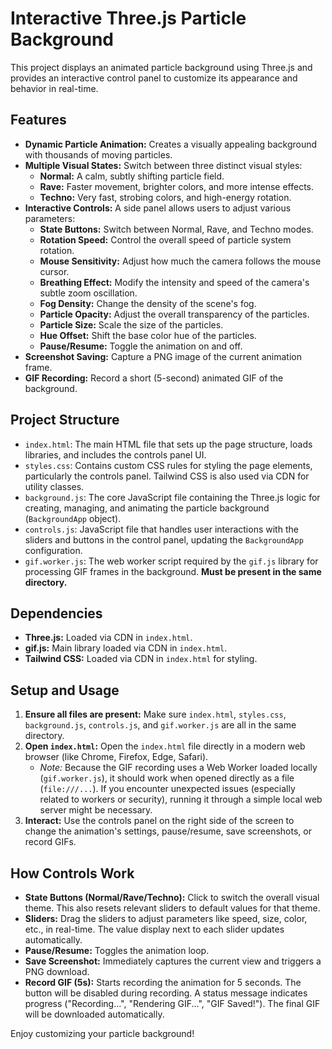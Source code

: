 # Interactive Three.js Particle Background

This project displays an animated particle background using Three.js and provides an interactive control panel to customize its appearance and behavior in real-time.

## Features

* **Dynamic Particle Animation:** Creates a visually appealing background with thousands of moving particles.
* **Multiple Visual States:** Switch between three distinct visual styles:
    * **Normal:** A calm, subtly shifting particle field.
    * **Rave:** Faster movement, brighter colors, and more intense effects.
    * **Techno:** Very fast, strobing colors, and high-energy rotation.
* **Interactive Controls:** A side panel allows users to adjust various parameters:
    * **State Buttons:** Switch between Normal, Rave, and Techno modes.
    * **Rotation Speed:** Control the overall speed of particle system rotation.
    * **Mouse Sensitivity:** Adjust how much the camera follows the mouse cursor.
    * **Breathing Effect:** Modify the intensity and speed of the camera's subtle zoom oscillation.
    * **Fog Density:** Change the density of the scene's fog.
    * **Particle Opacity:** Adjust the overall transparency of the particles.
    * **Particle Size:** Scale the size of the particles.
    * **Hue Offset:** Shift the base color hue of the particles.
    * **Pause/Resume:** Toggle the animation on and off.
* **Screenshot Saving:** Capture a PNG image of the current animation frame.
* **GIF Recording:** Record a short (5-second) animated GIF of the background.

## Project Structure

* `index.html`: The main HTML file that sets up the page structure, loads libraries, and includes the controls panel UI.
* `styles.css`: Contains custom CSS rules for styling the page elements, particularly the controls panel. Tailwind CSS is also used via CDN for utility classes.
* `background.js`: The core JavaScript file containing the Three.js logic for creating, managing, and animating the particle background (`BackgroundApp` object).
* `controls.js`: JavaScript file that handles user interactions with the sliders and buttons in the control panel, updating the `BackgroundApp` configuration.
* `gif.worker.js`: The web worker script required by the `gif.js` library for processing GIF frames in the background. **Must be present in the same directory.**

## Dependencies

* **Three.js:** Loaded via CDN in `index.html`.
* **gif.js:** Main library loaded via CDN in `index.html`.
* **Tailwind CSS:** Loaded via CDN in `index.html` for styling.

## Setup and Usage

1.  **Ensure all files are present:** Make sure `index.html`, `styles.css`, `background.js`, `controls.js`, and `gif.worker.js` are all in the same directory.
2.  **Open `index.html`:** Open the `index.html` file directly in a modern web browser (like Chrome, Firefox, Edge, Safari).
    * *Note:* Because the GIF recording uses a Web Worker loaded locally (`gif.worker.js`), it should work when opened directly as a file (`file:///...`). If you encounter unexpected issues (especially related to workers or security), running it through a simple local web server might be necessary.
3.  **Interact:** Use the controls panel on the right side of the screen to change the animation's settings, pause/resume, save screenshots, or record GIFs.

## How Controls Work

* **State Buttons (Normal/Rave/Techno):** Click to switch the overall visual theme. This also resets relevant sliders to default values for that theme.
* **Sliders:** Drag the sliders to adjust parameters like speed, size, color, etc., in real-time. The value display next to each slider updates automatically.
* **Pause/Resume:** Toggles the animation loop.
* **Save Screenshot:** Immediately captures the current view and triggers a PNG download.
* **Record GIF (5s):** Starts recording the animation for 5 seconds. The button will be disabled during recording. A status message indicates progress ("Recording...", "Rendering GIF...", "GIF Saved!"). The final GIF will be downloaded automatically.

Enjoy customizing your particle background!
